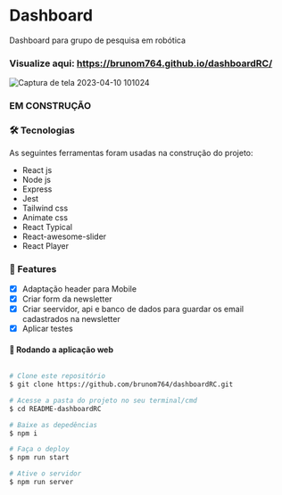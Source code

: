 # Dashboard

Dashboard para grupo de pesquisa em robótica

### Visualize aqui: https://brunom764.github.io/dashboardRC/

![Captura de tela 2023-04-10 101024](https://user-images.githubusercontent.com/100159869/230948942-a19c2035-cfb7-47bb-8542-62a0f243f338.png)


### EM CONSTRUÇÃO 


### 🛠 Tecnologias

As seguintes ferramentas foram usadas na construção do projeto:

- React js
- Node js
- Express
- Jest
- Tailwind css
- Animate css
- React Typical
- React-awesome-slider
- React Player


### 🏁 Features

- [x] Adaptação header para Mobile
- [x] Criar form da newsletter
- [x] Criar seervidor, api e banco de dados para guardar os email cadastrados na newsletter
- [x] Aplicar testes

#### 🧭 Rodando a aplicação web

```bash

# Clone este repositório
$ git clone https://github.com/brunom764/dashboardRC.git

# Acesse a pasta do projeto no seu terminal/cmd
$ cd README-dashboardRC

# Baixe as depedências
$ npm i

# Faça o deploy
$ npm run start

# Ative o servidor
$ npm run server
